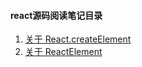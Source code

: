 #### react源码阅读笔记目录

1. [关于 React.createElement](react源码阅读笔记：一、关于%20React.createElement)
2. [关于 ReactElement](react源码阅读笔记/react源码阅读笔记：二、关于%20ReactElement)
